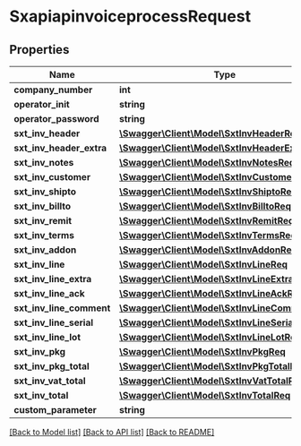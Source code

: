 # SxapiapinvoiceprocessRequest

## Properties
Name | Type | Description | Notes
------------ | ------------- | ------------- | -------------
**company_number** | **int** |  | [optional] 
**operator_init** | **string** |  | [optional] 
**operator_password** | **string** |  | [optional] 
**sxt_inv_header** | [**\Swagger\Client\Model\SxtInvHeaderReq**](SxtInvHeaderReq.md) |  | [optional] 
**sxt_inv_header_extra** | [**\Swagger\Client\Model\SxtInvHeaderExtraReq**](SxtInvHeaderExtraReq.md) |  | [optional] 
**sxt_inv_notes** | [**\Swagger\Client\Model\SxtInvNotesReq**](SxtInvNotesReq.md) |  | [optional] 
**sxt_inv_customer** | [**\Swagger\Client\Model\SxtInvCustomerReq**](SxtInvCustomerReq.md) |  | [optional] 
**sxt_inv_shipto** | [**\Swagger\Client\Model\SxtInvShiptoReq**](SxtInvShiptoReq.md) |  | [optional] 
**sxt_inv_billto** | [**\Swagger\Client\Model\SxtInvBilltoReq**](SxtInvBilltoReq.md) |  | [optional] 
**sxt_inv_remit** | [**\Swagger\Client\Model\SxtInvRemitReq**](SxtInvRemitReq.md) |  | [optional] 
**sxt_inv_terms** | [**\Swagger\Client\Model\SxtInvTermsReq**](SxtInvTermsReq.md) |  | [optional] 
**sxt_inv_addon** | [**\Swagger\Client\Model\SxtInvAddonReq**](SxtInvAddonReq.md) |  | [optional] 
**sxt_inv_line** | [**\Swagger\Client\Model\SxtInvLineReq**](SxtInvLineReq.md) |  | [optional] 
**sxt_inv_line_extra** | [**\Swagger\Client\Model\SxtInvLineExtraReq**](SxtInvLineExtraReq.md) |  | [optional] 
**sxt_inv_line_ack** | [**\Swagger\Client\Model\SxtInvLineAckReq**](SxtInvLineAckReq.md) |  | [optional] 
**sxt_inv_line_comment** | [**\Swagger\Client\Model\SxtInvLineCommentReq**](SxtInvLineCommentReq.md) |  | [optional] 
**sxt_inv_line_serial** | [**\Swagger\Client\Model\SxtInvLineSerialReq**](SxtInvLineSerialReq.md) |  | [optional] 
**sxt_inv_line_lot** | [**\Swagger\Client\Model\SxtInvLineLotReq**](SxtInvLineLotReq.md) |  | [optional] 
**sxt_inv_pkg** | [**\Swagger\Client\Model\SxtInvPkgReq**](SxtInvPkgReq.md) |  | [optional] 
**sxt_inv_pkg_total** | [**\Swagger\Client\Model\SxtInvPkgTotalReq**](SxtInvPkgTotalReq.md) |  | [optional] 
**sxt_inv_vat_total** | [**\Swagger\Client\Model\SxtInvVatTotalReq**](SxtInvVatTotalReq.md) |  | [optional] 
**sxt_inv_total** | [**\Swagger\Client\Model\SxtInvTotalReq**](SxtInvTotalReq.md) |  | [optional] 
**custom_parameter** | **string** |  | [optional] 

[[Back to Model list]](../README.md#documentation-for-models) [[Back to API list]](../README.md#documentation-for-api-endpoints) [[Back to README]](../README.md)



